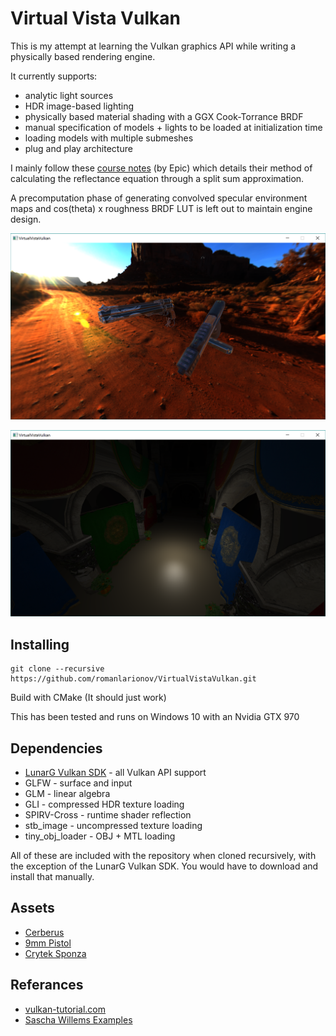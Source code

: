 
Virtual Vista Vulkan
==================

This is my attempt at learning the Vulkan graphics API while writing a physically based rendering engine.

It currently supports:
* analytic light sources
* HDR image-based lighting
* physically based material shading with a GGX Cook-Torrance BRDF
* manual specification of models + lights to be loaded at initialization time
* loading models with multiple submeshes
* plug and play architecture

I mainly follow these [course notes](http://blog.selfshadow.com/publications/s2013-shading-course/karis/s2013_pbs_epic_notes_v2.pdf) (by Epic) which details their method of calculating the reflectance equation through a split sum approximation.

A precomputation phase of generating convolved specular environment maps and cos(theta) x roughness BRDF LUT is left out to maintain engine design.

![alt text](images/PBR_guns.png)

![alt text](images/sponza_point_lights.png)

Installing
-----

```
git clone --recursive https://github.com/romanlarionov/VirtualVistaVulkan.git
```

Build with CMake (It should just work)

This has been tested and runs on Windows 10 with an Nvidia GTX 970

Dependencies
------------

* [LunarG Vulkan SDK](https://vulkan.lunarg.com/) - all Vulkan API support
* GLFW - surface and input 
* GLM - linear algebra
* GLI - compressed HDR texture loading
* SPIRV-Cross - runtime shader reflection
* stb_image - uncompressed texture loading
* tiny_obj_loader - OBJ + MTL loading

All of these are included with the repository when cloned recursively, with the exception of the LunarG Vulkan SDK. You would have to download and install that manually.

Assets
------

* [Cerberus](http://artisaverb.info/Cerberus.html)
* [9mm Pistol](http://bigrookgames.com/portfolio-items/9mm-pistol/?portfolioCats=127%2C253%2C154%2C165%2C147%2C216)
* [Crytek Sponza](http://graphics.cs.williams.edu/data/meshes.xml)

Referances
---------
* [vulkan-tutorial.com](https://vulkan-tutorial.com/)
* [Sascha Willems Examples](https://github.com/SaschaWillems/Vulkan)
